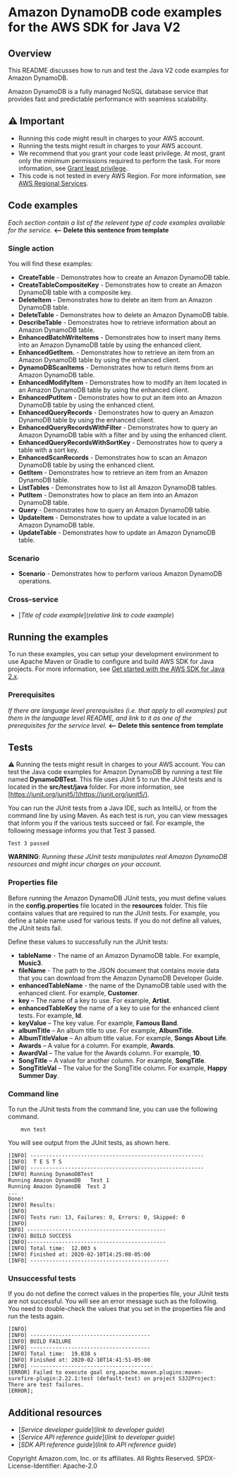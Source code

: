 # Amazon DynamoDB code examples for the AWS SDK for Java V2

## Overview
This README discusses how to run and test the Java V2 code examples for Amazon DynamoDB.

Amazon DynamoDB is a fully managed NoSQL database service that provides fast and predictable performance with seamless scalability.

## ⚠️ Important
* Running this code might result in charges to your AWS account. 
* Running the tests might result in charges to your AWS account.
*  We recommend that you grant your code least privilege. At most, grant only the minimum permissions required to perform the task. For more information, see [Grant least privilege](https://docs.aws.amazon.com/IAM/latest/UserGuide/best-practices.html#grant-least-privilege). 
* This code is not tested in every AWS Region. For more information, see [AWS Regional Services](https://aws.amazon.com/about-aws/global-infrastructure/regional-product-services).

## Code examples
*Each section contain a list of the relevent type of code examples available for the service.* **<-- Delete this sentence from template**

### Single action

You will find these examples: 

- **CreateTable** - Demonstrates how to create an Amazon DynamoDB table.
- **CreateTableCompositeKey** - Demonstrates how to create an Amazon DynamoDB table with a composite key.
- **DeleteItem** - Demonstrates how to delete an item from an Amazon DynamoDB table.
- **DeleteTable** - Demonstrates how to delete an Amazon DynamoDB table.
- **DescribeTable** - Demonstrates how to retrieve information about an Amazon DynamoDB table.
- **EnhancedBatchWriteItems** - Demonstrates how to insert many items into an Amazon DynamoDB table by using the enhanced client.
- **EnhancedGetItem.** - Demonstrates how to retrieve an item from an Amazon DynamoDB table by using the enhanced client.
- **DynamoDBScanItems** - Demonstrates how to return items from an Amazon DynamoDB table.
- **EnhancedModifyItem** - Demonstrates how to modify an item located in an Amazon DynamoDB table by using the enhanced client.
- **EnhancedPutItem** - Demonstrates how to put an item into an Amazon DynamoDB table by using the enhanced client.
- **EnhancedQueryRecords** - Demonstrates how to query an Amazon DynamoDB table by using the enhanced client.
- **EnhancedQueryRecordsWithFilter** - Demonstrates how to query an Amazon DynamoDB table with a filter and by using the enhanced client.
- **EnhancedQueryRecordsWithSortKey** - Demonstrates how to query a table with a sort key.
- **EnhancedScanRecords** - Demonstrates how to scan an Amazon DynamoDB table by using the enhanced client.
- **GetItem** - Demonstrates how to retrieve an item from an Amazon DynamoDB table.
- **ListTables** - Demonstrates how to list all Amazon DynamoDB tables.
- **PutItem** - Demonstrates how to place an item into an Amazon DynamoDB table.
- **Query** - Demonstrates how to query an Amazon DynamoDB table.
- **UpdateItem** - Demonstrates how to update a value located in an Amazon DynamoDB table.
- **UpdateTable** - Demonstrates how to update an Amazon DynamoDB table.

### Scenario
* **Scenario** - Demonstrates how to perform various Amazon DynamoDB operations.

### Cross-service

* [*Title of code example*](*relative link to code example*)

## Running the examples
To run these examples, you can setup your development environment to use Apache Maven or Gradle to configure and build AWS SDK for Java projects. For more information, 
see [Get started with the AWS SDK for Java 2.x](https://docs.aws.amazon.com/sdk-for-java/latest/developer-guide/get-started.html). 

### Prerequisites
*If there are language level prerequisites (i.e. that apply to all examples) put them in the language level README, and link to it as one of the prerequisites for the service level.* **<-- Delete this sentence from template**
## Tests
⚠️ Running the tests might result in charges to your AWS account.
You can test the Java code examples for Amazon DynamoDB by running a test file named **DynamoDBTest**. This file uses JUnit 5 to run the JUnit tests and is located in the **src/test/java** folder. For more information, see [https://junit.org/junit5/](https://junit.org/junit5/).

You can run the JUnit tests from a Java IDE, such as IntelliJ, or from the command line by using Maven. As each test is run, you can view messages that inform you if the various tests succeed or fail. For example, the following message informs you that Test 3 passed.

	Test 3 passed

**WARNING**: _Running these JUnit tests manipulates real Amazon DynamoDB resources and might incur charges on your account._

 ### Properties file
Before running the Amazon DynamoDB JUnit tests, you must define values in the **config.properties** file located in the **resources** folder. This file contains values that are required to run the JUnit tests. For example, you define a table name used for various tests. If you do not define all values, the JUnit tests fail.

Define these values to successfully run the JUnit tests:

- **tableName** - The name of an Amazon DynamoDB table. For example, **Music3**.
- **fileName** - The path to the JSON document that contains movie data that you can download from the Amazon DynamoDB Developer Guide.
- **enhancedTableName** - the name of the DynamoDB table used with the enhanced client. For example, **Customer**.
- **key** – The name of a key to use. For example, **Artist**.
- **enhancedTableKey** the  name of a key to use for the enhanced client tests. For example, **Id**.
- **keyValue** – The key value. For example, **Famous Band**.
- **albumTitle** – An album title to use. For example, **AlbumTitle**.
- **AlbumTitleValue** – An album title value. For example, **Songs About Life**.
- **Awards** – A value for a column. For example, **Awards**.
- **AwardVal** – The value for the Awards column. For example, **10**.
- **SongTitle** – A value for another column. For example, **SongTitle**.
- **SongTitleVal** – The value for the SongTitle column. For example, **Happy Summer Day**.

### Command line
To run the JUnit tests from the command line, you can use the following command.

		mvn test

You will see output from the JUnit tests, as shown here.

	[INFO] -------------------------------------------------------
	[INFO]  T E S T S
	[INFO] -------------------------------------------------------
	[INFO] Running DynamoDBTest
	Running Amazon DynamoDB   Test 1
	Running Amazon DynamoDB  Test 2
	...
	Done!
	[INFO] Results:
	[INFO]
	[INFO] Tests run: 13, Failures: 0, Errors: 0, Skipped: 0
	[INFO]
	INFO] --------------------------------------------
	[INFO] BUILD SUCCESS
	[INFO]--------------------------------------------
	[INFO] Total time:  12.003 s
	[INFO] Finished at: 2020-02-10T14:25:08-05:00
	[INFO] --------------------------------------------

### Unsuccessful tests

If you do not define the correct values in the properties file, your JUnit tests are not successful. You will see an error message such as the following. You need to double-check the values that you set in the properties file and run the tests again.

	[INFO]
	[INFO] --------------------------------------
	[INFO] BUILD FAILURE
	[INFO] --------------------------------------
	[INFO] Total time:  19.038 s
	[INFO] Finished at: 2020-02-10T14:41:51-05:00
	[INFO] ---------------------------------------
	[ERROR] Failed to execute goal org.apache.maven.plugins:maven-surefire-plugin:2.22.1:test (default-test) on project S3J2Project:  There are test failures.
	[ERROR];


## Additional resources
* [*Service developer guide*](*link to developer guide*)
* [*Service API reference guide*](*link to developer guide*)
* [*SDK API reference guide*](*link to API reference guide*) 

Copyright Amazon.com, Inc. or its affiliates. All Rights Reserved. SPDX-License-Identifier: Apache-2.0
